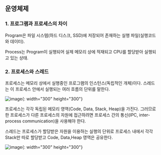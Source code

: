 ## 운영체제

### 1. 프로그램과 프로세스의 차이

Program은 파일 시스템(하드 디스크, SSD)에 저장되어 존재하는 실행 파일(실행코드와 데이터).

Process는 Program이 실행되어 실제 메모리 상에 적재되고 CPU를 할당받아 실행되고 있는 상태.


### 2. 프로세스와 스레드

프로세스는 메모리 상에서 실행중인 프로그램의 인스턴스(독립적인 개체)이다.
스레드는 이 프로세스 안에서 실행되는 여러 흐름의 단위를 말한다.

![image](https://user-images.githubusercontent.com/43642411/103073415-f345fe80-460a-11eb-9aad-d7ee8e01875e.png){: width="300" height="300"}

프로세스는 각각 독립된 메모리 영역(Code, Data, Stack, Heap)을 가진다.
그러므로 한 프로세스가 다른 프로세스의 자원에 접근하려면 프로세스 간의 통신(IPC, inter-process communication)을 사용해야 한다.

스레드는 프로세스가 할당받은 자원을 이용하는 실행의 단위로 
프로세스 내에서 각각 Stack만 따로 할당받고 Code, Data,Heap 영역은 공유한다.

![image](https://user-images.githubusercontent.com/43642411/103073714-6f404680-460b-11eb-95c8-fa4ed728a4dc.png){: width="300" height="300"}

